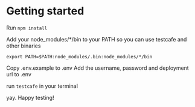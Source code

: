 # Getting started

Run `npm install`

Add your node_modules/*/bin to your PATH so you can use testcafe and other binaries 

`export PATH=$PATH:node_modules/.bin:node_modules/*/bin`

Copy .env.example to .env
Add the username, password and deployment url to .env

run `testcafe` in your terminal

yay. Happy testing!